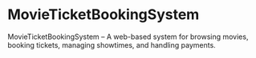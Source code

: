 # MovieTicketBookingSystem
MovieTicketBookingSystem – A web-based system for browsing movies, booking tickets, managing showtimes, and handling payments.

